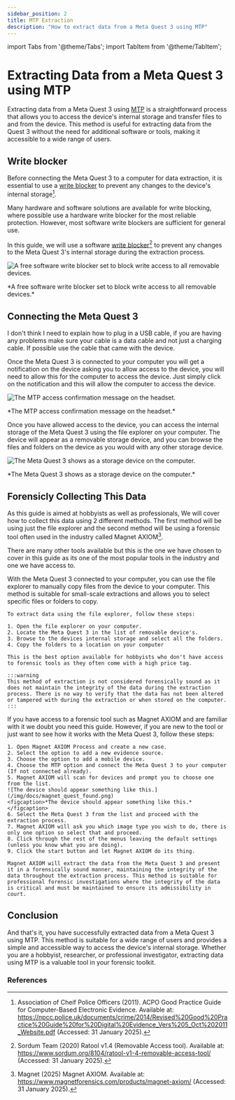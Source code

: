```yaml
---
sidebar_position: 2
title: MTP Extraction
description: "How to extract data from a Meta Quest 3 using MTP"
---
```

import Tabs from '@theme/Tabs';
import TabItem from '@theme/TabItem';

# Extracting Data from a Meta Quest 3 using MTP

Extracting data from a Meta Quest 3 using [MTP](/golssary#mtp) is a straightforward process that allows you to access the device's internal storage and transfer files to and from the device. This method is useful for extracting data from the Quest 3 without the need for additional software or tools, making it accessible to a wide range of users.

## Write blocker

Before connecting the Meta Quest 3 to a computer for data extraction, it is essential to use a [write blocker](/golssary#write-blocker) to prevent any changes to the device's internal storage[^1]. 

Many hardware and software solutions are available for write blocking, where possible use a hardware write blocker for the most reliable protection. However, most software write blockers are sufficient for general use.

In this guide, we will use a software [write blocker](/golssary#write-blocker)[^2] to prevent any changes to the Meta Quest 3's internal storage during the extraction process.

![A free software write blocker set to block write access to all removable devices.](/img/docs/ratool.png)
<figcaption>*A free software write blocker set to block write access to all removable devices.*</figcaption>

## Connecting the Meta Quest 3

I don't think I need to explain how to plug in a USB cable, if you are having any problems make sure your cable is a data cable and not just a charging cable. If possible use the cable that came with the device.

Once the Meta Quest 3 is connected to your computer you will get a notification on the device asking you to allow access to the device, you will need to allow this for the computer to access the device. Just simply click on the notification and this will allow the computer to access the device.

![The MTP access confirmation message on the headset.](/img/docs/mtp_confirm.jpg)
<figcaption>*The MTP access confirmation message on the headset.*</figcaption>

Once you have allowed access to the device, you can access the internal storage of the Meta Quest 3 using the file explorer on your computer. The device will appear as a removable storage device, and you can browse the files and folders on the device as you would with any other storage device.

![The Meta Quest 3 shows as a storage device on the computer.](/img/docs/quest_on_pc.png)
<figcaption>*The Meta Quest 3 shows as a storage device on the computer.*</figcaption>

## Forensicly Collecting This Data

As this guide is aimed at hobbyists as well as professionals, We will cover how to collect this data using 2 different methods. The first method will be using just the file explorer and the second method will be using a forensic tool often used in the industry called Magnet AXIOM[^3].

There are many other tools available but this is the one we have chosen to cover in this guide as its one of the most popular tools in the industry and one we have access to.

<Tabs>
  <TabItem value="file_explorer" label="File Explorer" default>
    With the Meta Quest 3 connected to your computer, you can use the file explorer to manually copy files from the device to your computer. This method is suitable for small-scale extractions and allows you to select specific files or folders to copy.

    To extract data using the file explorer, follow these steps:

    1. Open the file explorer on your computer.
    2. Locate the Meta Quest 3 in the list of removable device's.
    3. Browse to the devices internal storage and select all the folders.
    4. Copy the folders to a location on your computer

    This is the best option available for hobbyists who don't have access to forensic tools as they often come with a high price tag.

    :::warning
    This method of extraction is not considered forensically sound as it does not maintain the integrity of the data during the extraction process. There is no way to verify that the data has not been altered or tampered with during the extraction or when stored on the computer.
    :::
  </TabItem>
  <TabItem value="axiom" label="Magnet AXIOM">
    If you have access to a forensic tool such as Magnet AXIOM and are familiar with it we doubt you need this guide. However, if you are new to the tool or just want to see how it works with the Meta Quest 3, follow these steps:

    1. Open Magnet AXIOM Process and create a new case.
    2. Select the option to add a new evidence source.
    3. Choose the option to add a mobile device.
    4. Choose the MTP option and connect the Meta Quest 3 to your computer (If not connected already).
    5. Magnet AXIOM will scan for devices and prompt you to choose one from the list.
    ![The device should appear something like this.](/img/docs/magnet_quest_found.png)
    <figcaption>*The device should appear something like this.*</figcaption>
    6. Select the Meta Quest 3 from the list and proceed with the extraction process.
    7. Magnet AXIOM will ask you which image type you wish to do, there is only one option so select that and proceed.
    8. Click through the rest of the menus leaving the default settings (unless you know what you are doing).
    9. Click the start button and let Magnet AXIOM do its thing.

    Magnet AXIOM will extract the data from the Meta Quest 3 and present it in a forensically sound manner, maintaining the integrity of the data throughout the extraction process. This method is suitable for professional forensic investigations where the integrity of the data is critical and must be maintained to ensure its admissibility in court.
  </TabItem>
</Tabs>

## Conclusion

And that's it, you have successfully extracted data from a Meta Quest 3 using MTP. This method is suitable for a wide range of users and provides a simple and accessible way to access the device's internal storage. Whether you are a hobbyist, researcher, or professional investigator, extracting data using MTP is a valuable tool in your forensic toolkit.

### References
[^1]: Association of Cheif Police Officers (2011). ACPO Good Practice Guide for Computer-Based Electronic Evidence. Available at: https://npcc.police.uk/documents/crime/2014/Revised%20Good%20Practice%20Guide%20for%20Digital%20Evidence_Vers%205_Oct%202011_Website.pdf (Accessed: 31 January 2025).
[^2]: Sordum Team (2020) Ratool v1.4 (Removable Access tool). Available at: https://www.sordum.org/8104/ratool-v1-4-removable-access-tool/ (Accessed: 31 January 2025).
[^3]: Magnet (2025) Magnet AXIOM. Available at: https://www.magnetforensics.com/products/magnet-axiom/ (Accessed: 31 January 2025).
